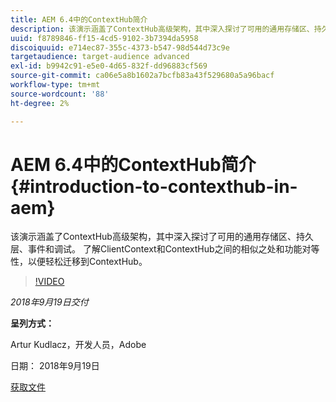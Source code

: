 ```yaml
---
title: AEM 6.4中的ContextHub简介
description: 该演示涵盖了ContextHub高级架构，其中深入探讨了可用的通用存储区、持久层、事件和调试。 了解ClientContext和ContextHub之间的相似之处和功能对等性，以便轻松迁移到ContextHub。
uuid: f8789846-ff15-4cd5-9102-3b7394da5958
discoiquuid: e714ec87-355c-4373-b547-98d544d73c9e
targetaudience: target-audience advanced
exl-id: b9942c91-e5e0-4d65-832f-dd96883cf569
source-git-commit: ca06e5a8b1602a7bcfb83a43f529680a5a96bacf
workflow-type: tm+mt
source-wordcount: '88'
ht-degree: 2%

---
```


# AEM 6.4中的ContextHub简介{#introduction-to-contexthub-in-aem}

该演示涵盖了ContextHub高级架构，其中深入探讨了可用的通用存储区、持久层、事件和调试。 了解ClientContext和ContextHub之间的相似之处和功能对等性，以便轻松迁移到ContextHub。

>[!VIDEO](https://video.tv.adobe.com/v/23839/?quality=9)

*2018年9月19日交付*

**呈列方式：**

Artur Kudlacz，开发人员，Adobe

日期： 2018年9月19日

[获取文件](assets/gems-session-introduction-to-contexthub-in-aem-64.pdf)

<!--
[Get back to the Overview](https://helpx.adobe.com/experience-manager/kt/eseminars/gems/aem-index.html)
-->
